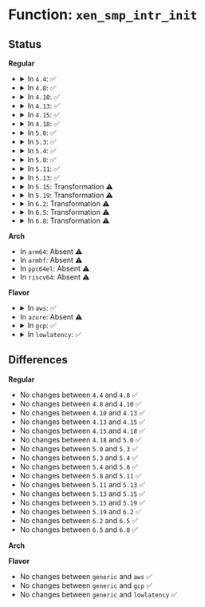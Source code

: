 # Function: <code>xen_smp_intr_init</code>

## Status
<b>Regular</b>
<ul>
<li>
<details>
<summary>In <code>4.4</code>: ✅</summary>

```c
int xen_smp_intr_init(unsigned int cpu);
```

**Collision:** Unique Static

**Inline:** No

**Transformation:** False

**Instances:**

```
In arch/x86/xen/smp.c (ffffffff8102b070)
Location: arch/x86/xen/smp.c:162
Inline: False
Direct callers:
  - arch/x86/xen/smp.c:xen_hvm_cpu_up
  - arch/x86/xen/smp.c:xen_hvm_cpu_up
  - arch/x86/xen/smp.c:xen_hvm_smp_prepare_cpus
  - arch/x86/xen/smp.c:xen_cpu_up
```
**Symbols:**

```
ffffffff8102b070-ffffffff8102b2d6: xen_smp_intr_init (STB_LOCAL)
```
</details>
</li>
<li>
<details>
<summary>In <code>4.8</code>: ✅</summary>

```c
int xen_smp_intr_init(unsigned int cpu);
```

**Collision:** Unique Static

**Inline:** No

**Transformation:** False

**Instances:**

```
In arch/x86/xen/smp.c (ffffffff8102a390)
Location: arch/x86/xen/smp.c:162
Inline: False
Direct callers:
  - arch/x86/xen/smp.c:xen_hvm_cpu_up
  - arch/x86/xen/smp.c:xen_hvm_cpu_up
  - arch/x86/xen/smp.c:xen_hvm_smp_prepare_cpus
  - arch/x86/xen/smp.c:xen_cpu_up
```
**Symbols:**

```
ffffffff8102a390-ffffffff8102a5f6: xen_smp_intr_init (STB_LOCAL)
```
</details>
</li>
<li>
<details>
<summary>In <code>4.10</code>: ✅</summary>

```c
int xen_smp_intr_init(unsigned int cpu);
```

**Collision:** Unique Global

**Inline:** No

**Transformation:** False

**Instances:**

```
In arch/x86/xen/smp.c (ffffffff8102b370)
Location: arch/x86/xen/smp.c:162
Inline: False
Direct callers:
  - arch/x86/xen/enlighten.c:xen_cpu_up_prepare
  - arch/x86/xen/smp.c:xen_hvm_smp_prepare_cpus
  - arch/x86/xen/smp.c:xen_smp_prepare_cpus
```
**Symbols:**

```
ffffffff8102b370-ffffffff8102b5d6: xen_smp_intr_init (STB_GLOBAL)
```
</details>
</li>
<li>
<details>
<summary>In <code>4.13</code>: ✅</summary>

```c
int xen_smp_intr_init(unsigned int cpu);
```

**Collision:** Unique Global

**Inline:** No

**Transformation:** False

**Instances:**

```
In arch/x86/xen/smp.c (ffffffff81028c90)
Location: arch/x86/xen/smp.c:61
Inline: False
Direct callers:
  - arch/x86/xen/enlighten_pv.c:xen_cpu_up_prepare_pv
  - arch/x86/xen/smp_pv.c:xen_pv_smp_prepare_cpus
  - arch/x86/xen/smp_hvm.c:xen_hvm_smp_prepare_cpus
```
**Symbols:**

```
ffffffff81028c90-ffffffff81028e23: xen_smp_intr_init (STB_GLOBAL)
```
</details>
</li>
<li>
<details>
<summary>In <code>4.15</code>: ✅</summary>

```c
int xen_smp_intr_init(unsigned int cpu);
```

**Collision:** Unique Global

**Inline:** No

**Transformation:** False

**Instances:**

```
In arch/x86/xen/smp.c (ffffffff81028ea0)
Location: arch/x86/xen/smp.c:62
Inline: False
Direct callers:
  - arch/x86/xen/smp_pv.c:xen_pv_smp_prepare_cpus
  - arch/x86/xen/smp_hvm.c:xen_hvm_smp_prepare_cpus
```
**Symbols:**

```
ffffffff81028ea0-ffffffff81029033: xen_smp_intr_init (STB_GLOBAL)
```
</details>
</li>
<li>
<details>
<summary>In <code>4.18</code>: ✅</summary>

```c
int xen_smp_intr_init(unsigned int cpu);
```

**Collision:** Unique Global

**Inline:** No

**Transformation:** False

**Instances:**

```
In arch/x86/xen/smp.c (ffffffff810298f0)
Location: arch/x86/xen/smp.c:62
Inline: False
Direct callers:
  - arch/x86/xen/enlighten_hvm.c:xen_cpu_up_prepare_hvm
  - arch/x86/xen/enlighten_hvm.c:xen_cpu_up_prepare_hvm
  - arch/x86/xen/smp_pv.c:xen_pv_smp_prepare_cpus
  - arch/x86/xen/smp_hvm.c:xen_hvm_smp_prepare_cpus
```
**Symbols:**

```
ffffffff810298f0-ffffffff81029a9c: xen_smp_intr_init (STB_GLOBAL)
```
</details>
</li>
<li>
<details>
<summary>In <code>5.0</code>: ✅</summary>

```c
int xen_smp_intr_init(unsigned int cpu);
```

**Collision:** Unique Global

**Inline:** No

**Transformation:** False

**Instances:**

```
In arch/x86/xen/smp.c (ffffffff81029ed0)
Location: arch/x86/xen/smp.c:62
Inline: False
Direct callers:
  - arch/x86/xen/enlighten_hvm.c:xen_cpu_up_prepare_hvm
  - arch/x86/xen/enlighten_hvm.c:xen_cpu_up_prepare_hvm
  - arch/x86/xen/smp_pv.c:xen_pv_smp_prepare_cpus
  - arch/x86/xen/smp_hvm.c:xen_hvm_smp_prepare_cpus
```
**Symbols:**

```
ffffffff81029ed0-ffffffff8102a07c: xen_smp_intr_init (STB_GLOBAL)
```
</details>
</li>
<li>
<details>
<summary>In <code>5.3</code>: ✅</summary>

```c
int xen_smp_intr_init(unsigned int cpu);
```

**Collision:** Unique Global

**Inline:** No

**Transformation:** False

**Instances:**

```
In arch/x86/xen/smp.c (ffffffff8102bc80)
Location: arch/x86/xen/smp.c:62
Inline: False
Direct callers:
  - arch/x86/xen/enlighten_hvm.c:xen_cpu_up_prepare_hvm
  - arch/x86/xen/enlighten_hvm.c:xen_cpu_up_prepare_hvm
  - arch/x86/xen/smp_pv.c:xen_pv_smp_prepare_cpus
  - arch/x86/xen/smp_hvm.c:xen_hvm_smp_prepare_cpus
```
**Symbols:**

```
ffffffff8102bc80-ffffffff8102be35: xen_smp_intr_init (STB_GLOBAL)
```
</details>
</li>
<li>
<details>
<summary>In <code>5.4</code>: ✅</summary>

```c
int xen_smp_intr_init(unsigned int cpu);
```

**Collision:** Unique Global

**Inline:** No

**Transformation:** False

**Instances:**

```
In arch/x86/xen/smp.c (ffffffff8102c560)
Location: arch/x86/xen/smp.c:62
Inline: False
Direct callers:
  - arch/x86/xen/enlighten_hvm.c:xen_cpu_up_prepare_hvm
  - arch/x86/xen/enlighten_hvm.c:xen_cpu_up_prepare_hvm
  - arch/x86/xen/smp_pv.c:xen_pv_smp_prepare_cpus
  - arch/x86/xen/smp_hvm.c:xen_hvm_smp_prepare_cpus
```
**Symbols:**

```
ffffffff8102c560-ffffffff8102c715: xen_smp_intr_init (STB_GLOBAL)
```
</details>
</li>
<li>
<details>
<summary>In <code>5.8</code>: ✅</summary>

```c
int xen_smp_intr_init(unsigned int cpu);
```

**Collision:** Unique Global

**Inline:** No

**Transformation:** False

**Instances:**

```
In arch/x86/xen/smp.c (ffffffff8102e520)
Location: arch/x86/xen/smp.c:62
Inline: False
Direct callers:
  - arch/x86/xen/enlighten_hvm.c:xen_cpu_up_prepare_hvm
  - arch/x86/xen/enlighten_hvm.c:xen_cpu_up_prepare_hvm
  - arch/x86/xen/enlighten_pv.c:xen_cpu_up_prepare_pv
  - arch/x86/xen/smp_pv.c:xen_pv_smp_prepare_cpus
  - arch/x86/xen/smp_hvm.c:xen_hvm_smp_prepare_cpus
```
**Symbols:**

```
ffffffff8102e520-ffffffff8102e6d5: xen_smp_intr_init (STB_GLOBAL)
```
</details>
</li>
<li>
<details>
<summary>In <code>5.11</code>: ✅</summary>

```c
int xen_smp_intr_init(unsigned int cpu);
```

**Collision:** Unique Global

**Inline:** No

**Transformation:** False

**Instances:**

```
In arch/x86/xen/smp.c (ffffffff8102f380)
Location: arch/x86/xen/smp.c:62
Inline: False
Direct callers:
  - arch/x86/xen/enlighten_hvm.c:xen_cpu_up_prepare_hvm
  - arch/x86/xen/enlighten_pv.c:xen_cpu_up_prepare_pv
  - arch/x86/xen/smp_pv.c:xen_pv_smp_prepare_cpus
  - arch/x86/xen/smp_hvm.c:xen_hvm_smp_prepare_cpus
```
**Symbols:**

```
ffffffff8102f380-ffffffff8102f53e: xen_smp_intr_init (STB_GLOBAL)
```
</details>
</li>
<li>
<details>
<summary>In <code>5.13</code>: ✅</summary>

```c
int xen_smp_intr_init(unsigned int cpu);
```

**Collision:** Unique Global

**Inline:** No

**Transformation:** False

**Instances:**

```
In arch/x86/xen/smp.c (ffffffff8102fe90)
Location: arch/x86/xen/smp.c:62
Inline: False
Direct callers:
  - arch/x86/xen/enlighten_hvm.c:xen_cpu_up_prepare_hvm
  - arch/x86/xen/enlighten_pv.c:xen_cpu_up_prepare_pv
  - arch/x86/xen/smp_pv.c:xen_pv_smp_prepare_cpus
  - arch/x86/xen/smp_hvm.c:xen_hvm_smp_prepare_cpus
```
**Symbols:**

```
ffffffff8102fe90-ffffffff8103004e: xen_smp_intr_init (STB_GLOBAL)
```
</details>
</li>
<li>
<details>
<summary>In <code>5.15</code>: Transformation ⚠️</summary>

```c
int xen_smp_intr_init(unsigned int cpu);
```

**Collision:** Unique Global

**Inline:** No

**Transformation:** True

**Instances:**

```
In arch/x86/xen/smp.c (0)
Location: arch/x86/xen/smp.c:62
Inline: False
Direct callers:
  - arch/x86/xen/enlighten_hvm.c:xen_cpu_up_prepare_hvm
  - arch/x86/xen/smp_pv.c:xen_pv_smp_prepare_cpus
  - arch/x86/xen/smp_hvm.c:xen_hvm_smp_prepare_cpus
```
**Symbols:**

```
ffffffff81c97b58-ffffffff81c97b6d: xen_smp_intr_init.cold (STB_LOCAL)
ffffffff81034b70-ffffffff81034e74: xen_smp_intr_init (STB_GLOBAL)
```
</details>
</li>
<li>
<details>
<summary>In <code>5.19</code>: Transformation ⚠️</summary>

```c
int xen_smp_intr_init(unsigned int cpu);
```

**Collision:** Unique Global

**Inline:** No

**Transformation:** True

**Instances:**

```
In arch/x86/xen/smp.c (0)
Location: arch/x86/xen/smp.c:62
Inline: False
Direct callers:
  - arch/x86/xen/enlighten_hvm.c:xen_cpu_up_prepare_hvm
  - arch/x86/xen/enlighten_hvm.c:xen_cpu_up_prepare_hvm
  - arch/x86/xen/smp_pv.c:xen_pv_smp_prepare_cpus
  - arch/x86/xen/smp_hvm.c:xen_hvm_smp_prepare_cpus
```
**Symbols:**

```
ffffffff81e46f1f-ffffffff81e46f33: xen_smp_intr_init.cold (STB_LOCAL)
ffffffff8103a8a0-ffffffff8103abab: xen_smp_intr_init (STB_GLOBAL)
```
</details>
</li>
<li>
<details>
<summary>In <code>6.2</code>: Transformation ⚠️</summary>

```c
int xen_smp_intr_init(unsigned int cpu);
```

**Collision:** Unique Global

**Inline:** No

**Transformation:** True

**Instances:**

```
In arch/x86/xen/smp.c (0)
Location: arch/x86/xen/smp.c:62
Inline: False
Direct callers:
  - arch/x86/xen/enlighten_hvm.c:xen_cpu_up_prepare_hvm
  - arch/x86/xen/enlighten_hvm.c:xen_cpu_up_prepare_hvm
  - arch/x86/xen/smp_pv.c:xen_pv_smp_prepare_cpus
  - arch/x86/xen/smp_hvm.c:xen_hvm_smp_prepare_cpus
```
**Symbols:**

```
ffffffff82051e43-ffffffff82051e57: xen_smp_intr_init.cold (STB_LOCAL)
ffffffff81042f70-ffffffff8104328c: xen_smp_intr_init (STB_GLOBAL)
```
</details>
</li>
<li>
<details>
<summary>In <code>6.5</code>: Transformation ⚠️</summary>

```c
int xen_smp_intr_init(unsigned int cpu);
```

**Collision:** Unique Global

**Inline:** No

**Transformation:** True

**Instances:**

```
In arch/x86/xen/smp.c (0)
Location: arch/x86/xen/smp.c:62
Inline: False
Direct callers:
  - arch/x86/xen/enlighten_hvm.c:xen_cpu_up_prepare_hvm
  - arch/x86/xen/enlighten_hvm.c:xen_cpu_up_prepare_hvm
  - arch/x86/xen/smp_pv.c:xen_pv_smp_prepare_cpus
  - arch/x86/xen/smp_hvm.c:xen_hvm_smp_prepare_cpus
```
**Symbols:**

```
ffffffff820d02b8-ffffffff820d02cc: xen_smp_intr_init.cold (STB_LOCAL)
ffffffff81043170-ffffffff8104348c: xen_smp_intr_init (STB_GLOBAL)
```
</details>
</li>
<li>
<details>
<summary>In <code>6.8</code>: Transformation ⚠️</summary>

```c
int xen_smp_intr_init(unsigned int cpu);
```

**Collision:** Unique Global

**Inline:** No

**Transformation:** True

**Instances:**

```
In arch/x86/xen/smp.c (0)
Location: arch/x86/xen/smp.c:62
Inline: False
Direct callers:
  - arch/x86/xen/enlighten_hvm.c:xen_cpu_up_prepare_hvm
  - arch/x86/xen/enlighten_hvm.c:xen_cpu_up_prepare_hvm
  - arch/x86/xen/smp_pv.c:xen_pv_smp_prepare_cpus
  - arch/x86/xen/smp_hvm.c:xen_hvm_smp_prepare_cpus
```
**Symbols:**

```
ffffffff821aac25-ffffffff821aac39: xen_smp_intr_init.cold (STB_LOCAL)
ffffffff81049640-ffffffff81049988: xen_smp_intr_init (STB_GLOBAL)
```
</details>
</li>
</ul>
<b>Arch</b>
<ul>
<li>
In <code>arm64</code>: Absent ⚠️
</li>
<li>
In <code>armhf</code>: Absent ⚠️
</li>
<li>
In <code>ppc64el</code>: Absent ⚠️
</li>
<li>
In <code>riscv64</code>: Absent ⚠️
</li>
</ul>
<b>Flavor</b>
<ul>
<li>
<details>
<summary>In <code>aws</code>: ✅</summary>

```c
int xen_smp_intr_init(unsigned int cpu);
```

**Collision:** Unique Global

**Inline:** No

**Transformation:** False

**Instances:**

```
In arch/x86/xen/smp.c (ffffffff8102c6c0)
Location: arch/x86/xen/smp.c:62
Inline: False
Direct callers:
  - arch/x86/xen/enlighten_hvm.c:xen_cpu_up_prepare_hvm
  - arch/x86/xen/enlighten_hvm.c:xen_cpu_up_prepare_hvm
  - arch/x86/xen/smp_pv.c:xen_pv_smp_prepare_cpus
  - arch/x86/xen/smp_hvm.c:xen_hvm_smp_prepare_cpus
```
**Symbols:**

```
ffffffff8102c6c0-ffffffff8102c875: xen_smp_intr_init (STB_GLOBAL)
```
</details>
</li>
<li>
In <code>azure</code>: Absent ⚠️
</li>
<li>
<details>
<summary>In <code>gcp</code>: ✅</summary>

```c
int xen_smp_intr_init(unsigned int cpu);
```

**Collision:** Unique Global

**Inline:** No

**Transformation:** False

**Instances:**

```
In arch/x86/xen/smp.c (ffffffff8102c520)
Location: arch/x86/xen/smp.c:62
Inline: False
Direct callers:
  - arch/x86/xen/enlighten_hvm.c:xen_cpu_up_prepare_hvm
  - arch/x86/xen/enlighten_hvm.c:xen_cpu_up_prepare_hvm
  - arch/x86/xen/smp_pv.c:xen_pv_smp_prepare_cpus
  - arch/x86/xen/smp_hvm.c:xen_hvm_smp_prepare_cpus
```
**Symbols:**

```
ffffffff8102c520-ffffffff8102c6d5: xen_smp_intr_init (STB_GLOBAL)
```
</details>
</li>
<li>
<details>
<summary>In <code>lowlatency</code>: ✅</summary>

```c
int xen_smp_intr_init(unsigned int cpu);
```

**Collision:** Unique Global

**Inline:** No

**Transformation:** False

**Instances:**

```
In arch/x86/xen/smp.c (ffffffff8102d310)
Location: arch/x86/xen/smp.c:62
Inline: False
Direct callers:
  - arch/x86/xen/enlighten_hvm.c:xen_cpu_up_prepare_hvm
  - arch/x86/xen/enlighten_hvm.c:xen_cpu_up_prepare_hvm
  - arch/x86/xen/smp_pv.c:xen_pv_smp_prepare_cpus
  - arch/x86/xen/smp_hvm.c:xen_hvm_smp_prepare_cpus
```
**Symbols:**

```
ffffffff8102d310-ffffffff8102d4c5: xen_smp_intr_init (STB_GLOBAL)
```
</details>
</li>
</ul>

## Differences
<b>Regular</b>
<ul>
<li>
No changes between <code>4.4</code> and <code>4.8</code> ✅
</li>
<li>
No changes between <code>4.8</code> and <code>4.10</code> ✅
</li>
<li>
No changes between <code>4.10</code> and <code>4.13</code> ✅
</li>
<li>
No changes between <code>4.13</code> and <code>4.15</code> ✅
</li>
<li>
No changes between <code>4.15</code> and <code>4.18</code> ✅
</li>
<li>
No changes between <code>4.18</code> and <code>5.0</code> ✅
</li>
<li>
No changes between <code>5.0</code> and <code>5.3</code> ✅
</li>
<li>
No changes between <code>5.3</code> and <code>5.4</code> ✅
</li>
<li>
No changes between <code>5.4</code> and <code>5.8</code> ✅
</li>
<li>
No changes between <code>5.8</code> and <code>5.11</code> ✅
</li>
<li>
No changes between <code>5.11</code> and <code>5.13</code> ✅
</li>
<li>
No changes between <code>5.13</code> and <code>5.15</code> ✅
</li>
<li>
No changes between <code>5.15</code> and <code>5.19</code> ✅
</li>
<li>
No changes between <code>5.19</code> and <code>6.2</code> ✅
</li>
<li>
No changes between <code>6.2</code> and <code>6.5</code> ✅
</li>
<li>
No changes between <code>6.5</code> and <code>6.8</code> ✅
</li>
</ul>
<b>Arch</b>
<ul>
</ul>
<b>Flavor</b>
<ul>
<li>
No changes between <code>generic</code> and <code>aws</code> ✅
</li>
<li>
No changes between <code>generic</code> and <code>gcp</code> ✅
</li>
<li>
No changes between <code>generic</code> and <code>lowlatency</code> ✅
</li>
</ul>
